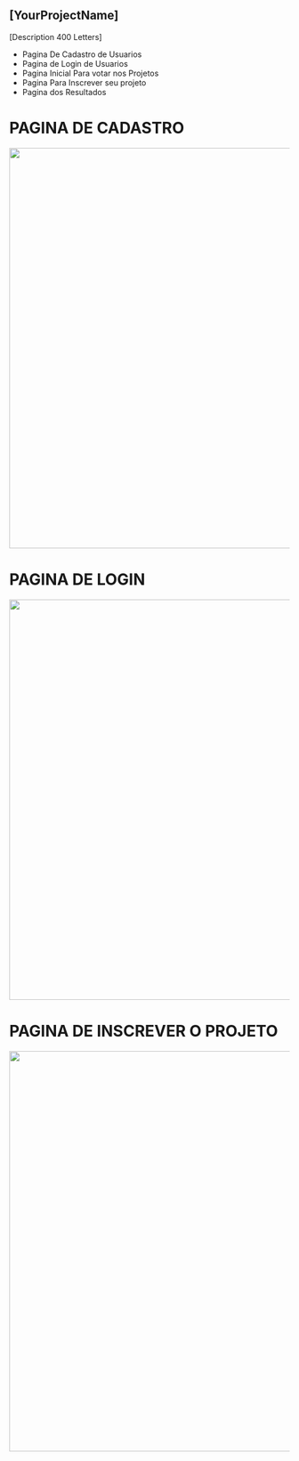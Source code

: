 ## [YourProjectName]

<p> [Description 400 Letters]</p>


* Pagina De Cadastro de Usuarios
* Pagina de Login de Usuarios
* Pagina Inicial Para votar nos Projetos
* Pagina Para Inscrever seu projeto
* Pagina dos Resultados

# PAGINA DE CADASTRO

<p align="center">
<img height="720" src="https://i.imgur.com/eqibvDR.jpeg">
</p>

# PAGINA DE LOGIN

<p align="center">
<img height="720" src="https://i.imgur.com/1MYfoUR.jpg">
</p>

# PAGINA DE INSCREVER O PROJETO

<p align="center">
<img height="720" src="https://i.imgur.com/AFJx8Xu.jpeg">
</p>